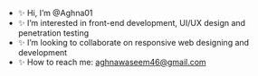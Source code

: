- ✨ Hi, I’m @Aghna01
- ✨ I’m interested in front-end development, UI/UX design and penetration testing
- ✨ I’m looking to collaborate on responsive web designing and development
- ✨ How to reach me: aghnawaseem46@gmail.com
